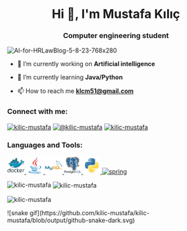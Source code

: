<h1 align="center">Hi 👋, I'm Mustafa Kılıç</h1>
<h3 align="center">Computer engineering student</h3>

![AI-for-HRLawBlog-5-8-23-768x280](https://github.com/user-attachments/assets/4919655d-8af7-47e5-b401-83b43017eac3)

- 🔭 I’m currently working on **Artificial intelligence**

- 🌱 I’m currently learning **Java/Python**

- 📫 How to reach me **klcm51@gmail.com**

<h3 align="left">Connect with me:</h3>
<p align="left">
<a href="https://linkedin.com/in/ki̇li̇c-mustafa" target="blank"><img align="center" src="https://raw.githubusercontent.com/rahuldkjain/github-profile-readme-generator/master/src/images/icons/Social/linked-in-alt.svg" alt="ki̇li̇c-mustafa" height="30" width="40" /></a>
<a href="https://medium.com/@kilic-mustafa" target="blank"><img align="center" src="https://raw.githubusercontent.com/rahuldkjain/github-profile-readme-generator/master/src/images/icons/Social/medium.svg" alt="@kilic-mustafa" height="30" width="40" /></a>
<a href="https://www.leetcode.com/ki̇li̇c-mustafa" target="blank"><img align="center" src="https://raw.githubusercontent.com/rahuldkjain/github-profile-readme-generator/master/src/images/icons/Social/leet-code.svg" alt="ki̇li̇c-mustafa" height="30" width="40" /></a>
</p>

<h3 align="left">Languages and Tools:</h3>
<p align="left"> <a href="https://www.docker.com/" target="_blank" rel="noreferrer"> <img src="https://raw.githubusercontent.com/devicons/devicon/master/icons/docker/docker-original-wordmark.svg" alt="docker" width="40" height="40"/> </a> <a href="https://www.java.com" target="_blank" rel="noreferrer"> <img src="https://raw.githubusercontent.com/devicons/devicon/master/icons/java/java-original.svg" alt="java" width="40" height="40"/> </a> <a href="https://www.mysql.com/" target="_blank" rel="noreferrer"> <img src="https://raw.githubusercontent.com/devicons/devicon/master/icons/mysql/mysql-original-wordmark.svg" alt="mysql" width="40" height="40"/> </a> <a href="https://www.postgresql.org" target="_blank" rel="noreferrer"> <img src="https://raw.githubusercontent.com/devicons/devicon/master/icons/postgresql/postgresql-original-wordmark.svg" alt="postgresql" width="40" height="40"/> </a> <a href="https://www.python.org" target="_blank" rel="noreferrer"> <img src="https://raw.githubusercontent.com/devicons/devicon/master/icons/python/python-original.svg" alt="python" width="40" height="40"/> </a> <a href="https://spring.io/" target="_blank" rel="noreferrer"> <img src="https://www.vectorlogo.zone/logos/springio/springio-icon.svg" alt="spring" width="40" height="40"/> </a> </p>

<p><img align="left" src="https://github-readme-stats.vercel.app/api/top-langs?username=kilic-mustafa&show_icons=true&locale=en&layout=compact" alt="kilic-mustafa" /></p>

<p>&nbsp;<img align="center" src="https://github-readme-stats.vercel.app/api?username=kilic-mustafa&show_icons=true&locale=en" alt="kilic-mustafa" /></p>

<p><img align="center" src="https://github-readme-streak-stats.herokuapp.com/?user=kilic-mustafa&" alt="kilic-mustafa" /></p>
![snake gif](https://github.com/kilic-mustafa/kilic-mustafa/blob/output/github-snake-dark.svg)
